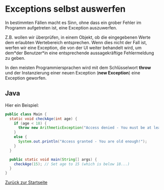 # Exceptions selbst auswerfen

In bestimmten Fällen macht es Sinn, ohne dass ein grober Fehler im Programm aufgetreten ist, eine Exception auszuwerfen. 

Z.B. wollen wir überprüfen, in einem Objekt, ob die eingegebenen Werte dem erlaubten Wertebereich entsprechen. Wenn dies nicht der Fall ist, werfen wir eine Exception, die von der UI weiter behandelt wird, um dem\*der Benutzer\*in eine entsprechende aussagekräftige Fehlermeldung zu geben.

In den meisten Programmiersprachen wird mit dem Schlüsselwort **throw** und der Instanzierung einer neuen Exception (**new Exception**) eine Exception geworfen.

## Java

Hier ein Beispiel:

```java
public class Main {
  static void checkAge(int age) {
    if (age < 18) {
      throw new ArithmeticException("Access denied - You must be at least 18 years old.");
    }
    else {
      System.out.println("Access granted - You are old enough!");
    }
  }

  public static void main(String[] args) {
    checkAge(15); // Set age to 15 (which is below 18...)
  }
}
```


[Zurück zur Startseite](README.md)